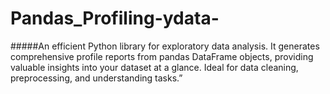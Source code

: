 # Pandas_Profiling-ydata-

#####An efficient Python library for exploratory data analysis. It generates comprehensive profile reports from pandas DataFrame objects, providing valuable insights into your dataset at a glance. Ideal for data cleaning, preprocessing, and understanding tasks.”

